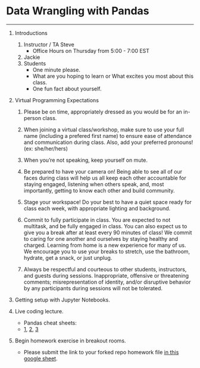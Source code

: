# Data Wrangling with Pandas
---
1. Introductions
	1. Instructor / TA Steve 
		* Office Hours on Thursday from 5:00 - 7:00 EST
	2. Jackie
	3. Students
		* One minute please.
		* What are you hoping to learn or What excites you most about this class.
		* One fun fact about yourself. 

2. Virtual Programming Expectations 
	1. Please be on time, appropriately dressed as you would be for an in-person class.

	2. When joining a virtual class/workshop, make sure to use your full name (including a prefered first name) to ensure ease of attendance and communication during class. Also, add your preferred pronouns! (ex: she/her/hers)

	3. When you’re not speaking, keep yourself on mute.

	4. Be prepared to have your camera on! Being able to see all of our faces during class will help us all keep each other accountable for staying engaged, listening when others speak, and, most importantly, getting to know each other and build community.

	5. Stage your workspace! Do your best to have a quiet space ready for class each week, with appropriate lighting and background.

	6. Commit to fully participate in class. You are expected to not multitask, and be fully engaged in class. You can also expect us to give you a break after at least every 90 minutes of class! We commit to caring for one another and ourselves by staying healthy and charged. Learning from home is a new experience for many of us. We encourage you to use your breaks to stretch, use the bathroom, hydrate, get a snack, or just unplug.

	7. Always be respectful and courteous to other students, instructors, and guests during sessions. Inappropriate, offensive or threatening comments; misrepresentation of identity, and/or disruptive behavior by any participants during sessions will not be tolerated.


2. Getting setup with Jupyter Notebooks.

3. Live coding lecture.
	* Pandas cheat sheets:
    * [1](http://datacamp-community-prod.s3.amazonaws.com/dbed353d-2757-4617-8206-8767ab379ab3), [2](https://datacamp-community-prod.s3.amazonaws.com/9f0f2ae1-8bd8-4302-a67b-e17f3059d9e8), [3](https://datacamp-community-prod.s3.amazonaws.com/50d31142-3de0-4159-89b9-18b718a728ef)

4. Begin homework exercise in breakout rooms.
	* Please submit the link to your forked repo homework file [in this google sheet](https://docs.google.com/spreadsheets/d/19mFx4h5Fa1XIIO0Hoodo8AQAnuPxUhFIptNJRAxn_hs/edit?usp=sharing).